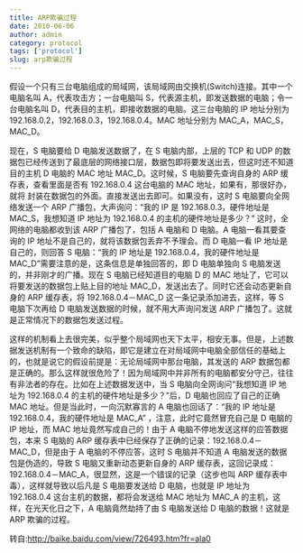 ```yaml
---
title: ARP欺骗过程
date: 2010-06-06
author: admin
category: protocol
tags: ['protocol']
slug: arp欺骗过程
---
```


假设一个只有三台电脑组成的局域网，该局域网由交换机(Switch)连接。其中一个电脑名叫 A，代表攻击方；一台电脑叫 S，代表源主机，即发送数据的电脑；令一台电脑名叫 D，代表目的主机，即接收数据的电脑。这三台电脑的 IP 地址分别为 192.168.0.2，192.168.0.3，192.168.0.4。MAC 地址分别为 MAC_A，MAC_S，MAC_D。

现在，S 电脑要给 D 电脑发送数据了，在 S 电脑内部，上层的 TCP 和 UDP 的数据包已经传送到了最底层的网络接口层，数据包即将要发送出去，但这时还不知道目的主机 D 电脑的 MAC 地址 MAC_D。这时候，S 电脑要先查询自身的 ARP 缓存表，查看里面是否有 192.168.0.4 这台电脑的 MAC 地址，如果有，那很好办，就将
封装在数据包的外面。直接发送出去即可。如果没有，这时 S 电脑要向全网络发送一个 ARP 广播包，大声询问：“我的 IP 是 192.168.0.3，硬件地址是 MAC_S，我想知道 IP 地址为 192.168.0.4 的主机的硬件地址是多少？”
这时，全网络的电脑都收到该 ARP 广播包了，包括 A 电脑和 D 电脑。A 电脑一看其要查询的 IP 地址不是自己的，就将该数据包丢弃不予理会。而 D 电脑一看 IP 地址是自己的，则回答 S 电脑：“我的 IP 地址是 192.168.0.4，我的硬件地址是 MAC_D”需要注意的是，这条信息是单独回答的，即 D 电脑单独向 S 电脑发送的，并非刚才的广播。现在 S 电脑已经知道目的电脑 D 的 MAC 地址了，它可以将要发送的数据包上贴上目的地址 MAC_D，发送出去了。同时它还会动态更新自身的 ARP 缓存表，将 192.168.0.4－MAC_D 这一条记录添加进去，这样，等 S 电脑下次再给 D 电脑发送数据的时候，就不用大声询问发送 ARP 广播包了。这就是正常情况下的数据包发送过程。

这样的机制看上去很完美，似乎整个局域网也天下太平，相安无事。但是，上述数据发送机制有一个致命的缺陷，即它是建立在对局域网中电脑全部信任的基础上的，也就是说它的假设前提是：无论局域网中那台电脑，其发送的 ARP 数据包都是正确的。那么这样就很危险了！因为局域网中并非所有的电脑都安分守己，往往有非法者的存在。比如在上述数据发送中，当 S 电脑向全网询问“我想知道 IP 地址为 192.168.0.4 的主机的硬件地址是多少？”后，D 电脑也回应了自己的正确 MAC 地址。但是当此时，一向沉默寡言的 A 电脑也回话了：“我的 IP 地址是 192.168.0.4，我的硬件地址是 MAC_A”
，注意，此时它竟然冒充自己是 D 电脑的 IP 地址，而 MAC 地址竟然写成自己的！由于 A 电脑不停地发送这样的应答数据包，本来 S 电脑的 ARP 缓存表中已经保存了正确的记录：192.168.0.4－MAC_D，但是由于 A 电脑的不停应答，这时 S 电脑并不知道 A 电脑发送的数据包是伪造的，导致 S 电脑又重新动态更新自身的 ARP 缓存表，这回记录成：192.168.0.4－MAC_A，很显然，这是一个错误的记录（这步也叫 ARP 缓存表中毒），这样就导致以后凡是 S 电脑要发送给 D 电脑，也就是 IP 地址为 192.168.0.4 这台主机的数据，都将会发送给 MAC 地址为 MAC_A 的主机，这样，在光天化日之下，A 电脑竟然劫持了由 S 电脑发送给 D 电脑的数据！这就是 ARP 欺骗的过程。

转自:http://baike.baidu.com/view/726493.htm?fr=ala0
